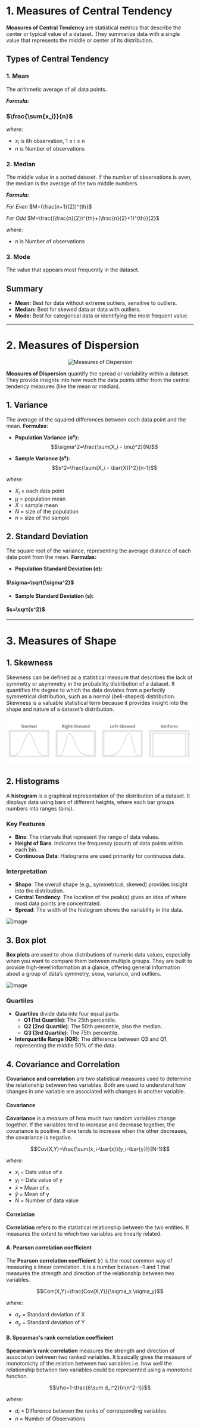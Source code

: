 # 1. Measures of Central Tendency

**Measures of Central Tendency** are statistical metrics that describe the center or typical value of a dataset. They summarize data with a single value that represents the middle or center of its distribution.

## Types of Central Tendency

### 1. Mean
The arithmetic average of all data points.

**_Formula:_**
### $\frac{\sum{x_i}}{n}$
_where:_
- $x_i$ is ith observation, 1 ≤ i ≤ n
- _n_ is Number of observations

### 2. Median
The middle value in a sorted dataset. If the number of observations is even, the median is the average of the two middle numbers.

**_Formula:_**

_For Even_
$M=(\frac{n+1}{2})^{th}$

_For Odd_
$M=\frac{(\frac{n}{2})^{th}+(\frac{n}{2}+1)^{th}}{2}$

_where:_
- _n_ is Number of observations

### 3. Mode
The value that appears most frequently in the dataset.


## Summary

- **Mean:** Best for data without extreme outliers, sensitive to outliers.
- **Median:** Best for skewed data or data with outliers.
- **Mode:** Best for categorical data or identifying the most frequent value.
__________________________

# 2. Measures of Dispersion

<p align="center">
  <img src="https://media.geeksforgeeks.org/wp-content/uploads/20230810105933/measure-of-depression.png" alt="Measures of Dispersion"/>
</p>


**Measures of Dispersion** quantify the spread or variability within a dataset. They provide insights into how much the data points differ from the central tendency measures (like the mean or median).

## 1. Variance

The average of the squared differences between each data point and the mean.
**Formulas:**
- **Population Variance (σ²):**
$$\sigma^2=\frac{\sum(X_i - \mu)^2}{N}$$

- **Sample Variance (s²):**
$$s^2=\frac{\sum(X_i - \bar{X})^2}{n-1}$$ 

_where:_
- $X_i$ = each data point
- $\mu$ = population mean
- $\bar{X}$ = sample mean
- $N$ = size of the population
- $n$ = size of the sample

## 2. Standard Deviation

The square root of the variance, representing the average distance of each data point from the mean.
**Formulas:**
- **Population Standard Deviation (σ):**
#### $\sigma=\sqrt{\sigma^2}$

- **Sample Standard Deviation (s):**
#### $s=\sqrt{s^2}$
_________________________
# 3. Measures of Shape
## 1. Skewness 
Skewness can be defined as a statistical measure that
describes the lack of symmetry or asymmetry in the probability distribution
of a dataset. It quantifies the degree to which the data deviates from a
perfectly symmetrical distribution, such as a normal (bell-shaped)
distribution. Skewness is a valuable statistical term because it provides
insight into the shape and nature of a dataset’s distribution.

![](image/skewness.png)

## 2. Histograms 

A **histogram** is a graphical representation of the distribution of a dataset. It displays data using bars of different heights, where each bar groups numbers into ranges (bins).

### Key Features

- **Bins**: The intervals that represent the range of data values.
- **Height of Bars**: Indicates the frequency (count) of data points within each bin.
- **Continuous Data**: Histograms are used primarily for continuous data.

### Interpretation
- **Shape**: The overall shape (e.g., symmetrical, skewed) provides insight into the distribution.
- **Central Tendency**: The location of the peak(s) gives an idea of where most data points are concentrated.
- **Spread**: The width of the histogram shows the variability in the data.

![image](https://github.com/user-attachments/assets/433df3e1-32e5-4f69-adf1-3ba55e971f72)

## 3. Box plot
**Box plots** are used to show distributions of numeric data values, especially when you want to compare them between multiple groups. They are built to provide high-level information at a glance, offering general information about a group of data’s symmetry, skew, variance, and outliers.

![image](https://help.ezbiocloud.net/wp-content/uploads/2020/04/스크린샷-2020-04-19-오전-9.41.35.png)

### Quartiles
- **Quartiles** divide data into four equal parts:
  - **Q1 (1st Quartile)**: The 25th percentile.
  - **Q2 (2nd Quartile)**: The 50th percentile, also the median.
  - **Q3 (3rd Quartile)**: The 75th percentile.
- **Interquartile Range (IQR)**: The difference between Q3 and Q1, representing the middle 50% of the data.

## 4. Covariance and Correlation

**Covariance and correlation** are two statistical measures used to determine the relationship between two variables. Both are used to understand how changes in one variable are associated with changes in another variable.

#### Covariance
**Covariance** is a measure of how much two random variables change together. If the variables tend to increase and decrease together, the covariance is positive. If one tends to increase when the other decreases, the covariance is negative.

$$Cov(X,Y)=\frac{\sum(x_i-\bar{x})(y_i-\bar{y})}{N-1}$$

_where:_
- $x_i$ = Data value of x
- $y_i$ = Data value of y
- $\bar{x}$ = Mean of x
- $\bar{y}$ = Mean of y
- $N$ = Number of data value

#### Correlation
**Correlation** refers to the statistical relationship between the two entities. It measures the extent to which two variables are linearly related.



#### A. Pearson correlation coefficient
The **Pearson correlation coefficient** (r) is the most common way of measuring a linear correlation. It is a number between 
–1 and 1 that measures the strength and direction of the relationship between two variables.

$$Corr(X,Y)=\frac{Cov(X,Y)}{\sigma_x \sigma_y}$$

_where:_
- $\sigma_x$ = Standard deviation of X
- $\sigma_y$ = Standard deviation of Y

#### B. Spearman's rank correlation coefficient
**Spearman’s rank correlation** measures the strength and direction of association between two ranked variables. It basically gives the measure of monotonicity of the relation between two variables i.e. how well the relationship between two variables could be represented using a monotonic function.

$$\rho=1-\frac{6\sum d_i^2}{n(n^2-1)}$$

_where:_
- $d_i$ = Difference between the ranks of corresponding variables
- $n$ = Number of Observations
